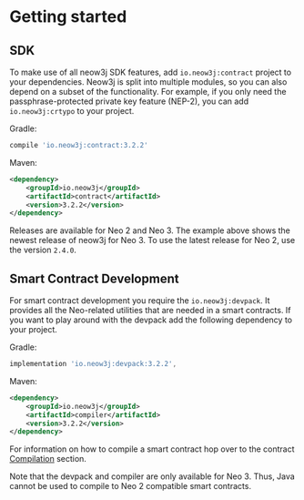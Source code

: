 # Getting started

## SDK

To make use of all neow3j SDK features, add `io.neow3j:contract` project to your dependencies.
Neow3j is split into multiple modules, so you can also depend on a subset of the functionality.
For example, if you only need the passphrase-protected private key feature (NEP-2), you can add
`io.neow3j:crtypo` to your project.

Gradle:

```groovy
compile 'io.neow3j:contract:3.2.2'
```

Maven:

```xml
<dependency>
    <groupId>io.neow3j</groupId>
    <artifactId>contract</artifactId>
    <version>3.2.2</version>
</dependency>
```

Releases are available for Neo 2 and Neo 3. The example above shows the newest release of neow3j for
Neo 3. To use the latest release for Neo 2, use the version `2.4.0`.

## Smart Contract Development

For smart contract development you require the `io.neow3j:devpack`. It provides all the Neo-related
utilities that are needed in a smart contracts. If you want to play around with the devpack add the
following dependency to your project.

Gradle:

```groovy
implementation 'io.neow3j:devpack:3.2.2',
```

Maven:

```xml
<dependency>
    <groupId>io.neow3j</groupId>
    <artifactId>compiler</artifactId>
    <version>3.2.2</version>
</dependency>
```

For information on how to compile a smart contract hop over to the contract
[Compilation](neo3_guides/compiler_devpack/compilation.md#compilation) section.

Note that the devpack and compiler are only available for Neo 3. Thus, Java cannot be used to
compile to Neo 2 compatible smart contracts.


<!-- ## Snapshots

If you would like to test `SNAPSHOT` versions, which are snapshots of the development branch, use
the following repository and append `-SNAPSHOT` to the version number. E.g.
`io.neow3j:contract:3.4.0-SNAPSHOT`.

Gradle:

```groovy
repositories {
    maven {
        url 'http://oss.sonatype.org/content/repositories/snapshots'
    }
    mavenCentral()
}
```

Maven:

```xml
<repositories>
    <repository>
        <id>sonatype-snapshots</id>
        <name>OSS Sonatype Snapshots</name>
        <url>http://oss.sonatype.org/content/repositories/snapshots</url>
        <releases>
            <enabled>false</enabled>
        </releases>
        <snapshots>
            <enabled>true</enabled>
        </snapshots>
    </repository>
</repositories>
``` -->
